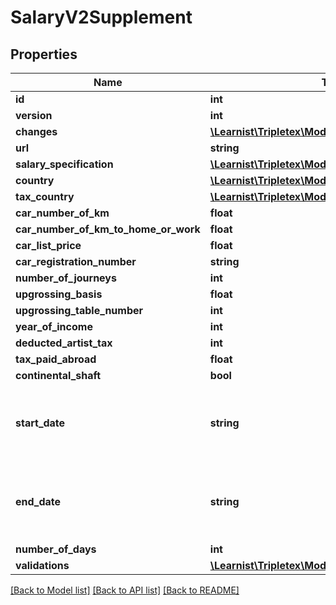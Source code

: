 # SalaryV2Supplement

## Properties
Name | Type | Description | Notes
------------ | ------------- | ------------- | -------------
**id** | **int** |  | [optional] 
**version** | **int** |  | [optional] 
**changes** | [**\Learnist\Tripletex\Model\Change[]**](Change.md) |  | [optional] 
**url** | **string** |  | [optional] 
**salary_specification** | [**\Learnist\Tripletex\Model\SalaryV2Specification**](SalaryV2Specification.md) |  | [optional] 
**country** | [**\Learnist\Tripletex\Model\Country**](Country.md) |  | [optional] 
**tax_country** | [**\Learnist\Tripletex\Model\Country**](Country.md) |  | [optional] 
**car_number_of_km** | **float** |  | [optional] 
**car_number_of_km_to_home_or_work** | **float** |  | [optional] 
**car_list_price** | **float** |  | [optional] 
**car_registration_number** | **string** |  | [optional] 
**number_of_journeys** | **int** |  | [optional] 
**upgrossing_basis** | **float** |  | [optional] 
**upgrossing_table_number** | **int** |  | [optional] 
**year_of_income** | **int** |  | [optional] 
**deducted_artist_tax** | **int** |  | [optional] 
**tax_paid_abroad** | **float** |  | [optional] 
**continental_shaft** | **bool** |  | [optional] 
**start_date** | **string** | start date, currently only for Norwegian Continental Shaft | [optional] 
**end_date** | **string** | end date, currently only for Norwegian Continental Shaft | [optional] 
**number_of_days** | **int** |  | [optional] 
**validations** | [**\Learnist\Tripletex\Model\ApiValidationMessage[]**](ApiValidationMessage.md) |  | [optional] 

[[Back to Model list]](../../README.md#documentation-for-models) [[Back to API list]](../../README.md#documentation-for-api-endpoints) [[Back to README]](../../README.md)

